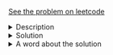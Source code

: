<a href="https://leetcode.com/problems/poor-pigs/"> See the problem on leetcode </a>
<details>
    <summary>Description</summary>
    <div class="content__u3I1 question-content__JfgR">
        <div>
            <p>There are <code>buckets</code> buckets of liquid, where <strong>exactly one</strong> of the buckets is poisonous. To figure out which one is poisonous, you feed some number of (poor) pigs the liquid to see whether they will die or not. Unfortunately, you only have <code>minutesToTest</code> minutes to determine which bucket is poisonous.</p>
            <p>You can feed the pigs according to these steps:</p>
            <ol>
                <li>Choose some live pigs to feed.</li>
                <li>For each pig, choose which buckets to feed it. The pig will consume all the chosen buckets simultaneously and will take no time.</li>
                <li>Wait for <code>minutesToDie</code> minutes. You may <strong>not</strong> feed any other pigs during this time.</li>
                <li>After <code>minutesToDie</code> minutes have passed, any pigs that have been fed the poisonous bucket will die, and all others will survive.</li>
                <li>Repeat this process until you run out of time.</li>
            </ol>
            <p>Given <code>buckets</code>, <code>minutesToDie</code>, and <code>minutesToTest</code>, return <em>the <strong>minimum</strong> number of pigs needed to figure out which bucket is poisonous within the allotted time</em>.</p>
            <p>&nbsp;</p>
            <p><strong>Example 1:</strong></p>
            <pre><strong>Input:</strong> buckets = 1000, minutesToDie = 15, minutesToTest = 60
	<strong>Output:</strong> 5
	</pre>
            <p><strong>Example 2:</strong></p>
            <pre><strong>Input:</strong> buckets = 4, minutesToDie = 15, minutesToTest = 15
	<strong>Output:</strong> 2
	</pre>
            <p><strong>Example 3:</strong></p>
            <pre><strong>Input:</strong> buckets = 4, minutesToDie = 15, minutesToTest = 30
	<strong>Output:</strong> 2
	</pre>
            <p>&nbsp;</p>
            <p><strong>Constraints:</strong></p>
            <ul>
                <li><code>1 &lt;= buckets &lt;= 1000</code></li>
                <li><code>1 &lt;=&nbsp;minutesToDie &lt;=&nbsp;minutesToTest &lt;= 100</code></li>
            </ul>
        </div>
    </div>
</details>

<details>
    <summary>Solution</summary>
	
```java
class Solution {
    public int poorPigs(int buckets, int minutesToDie, int minutesToTest) {
        int tests = minutesToTest/minutesToDie;
        int numPigs = 0;
        while (true){
            if (Math.pow(tests + 1, numPigs) >= buckets)
                break;
            numPigs++;
        }
        return numPigs;
    }
}
```

</details>
<details>
    <summary>A word about the solution</Summary>
    More on this soon..
</details>
